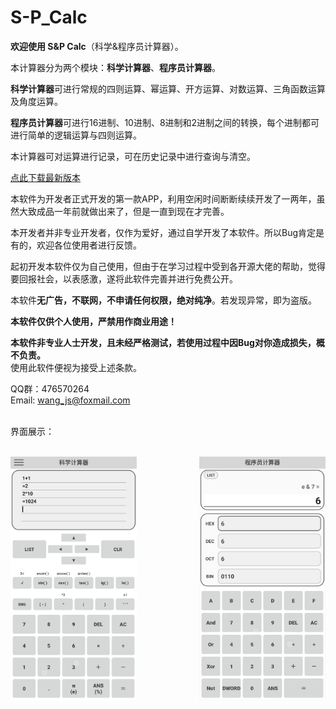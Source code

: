 # S-P_Calc


<b>欢迎使用 S&P Calc</b>（科学&程序员计算器）。<br/>

本计算器分为两个模块：<b>科学计算器</b>、<b>程序员计算器</b>。<br/>

<b>科学计算器</b>可进行常规的四则运算、幂运算、开方运算、对数运算、三角函数运算及角度运算。<br/>

<b>程序员计算器</b>可进行16进制、10进制、8进制和2进制之间的转换，每个进制都可进行简单的逻辑运算与四则运算。<br/>

本计算器可对运算进行记录，可在历史记录中进行查询与清空。<br/>


[点此下载最新版本](https://github.com/wangjs-cool/S-P_Calc/raw/master/S&P%20Calc/apks/S&P%20Calc%20V1.0.apk)


本软件为开发者正式开发的第一款APP，利用空闲时间断断续续开发了一两年，虽然大致成品一年前就做出来了，但是一直到现在才完善。<br/>

本开发者并非专业开发者，仅作为爱好，通过自学开发了本软件。所以Bug肯定是有的，欢迎各位使用者进行反馈。<br/>

起初开发本软件仅为自己使用，但由于在学习过程中受到各开源大佬的帮助，觉得要回报社会，以表感激，遂将此软件完善并进行免费公开。<br/>

本软件<b>无广告，不联网，不申请任何权限，绝对纯净</b>。若发现异常，即为盗版。<br/>

<b>本软件仅供个人使用，严禁用作商业用途！</b><br/>

<b>本软件非专业人士开发，且未经严格测试，若使用过程中因Bug对你造成损失，概不负责。</b><br/>
使用此软件便视为接受上述条款。<br/>


QQ群：476570264<br/>
Email: wang_js@foxmail.com<br/>

<br/>
界面展示：<br/>
<br/>

<img src="https://github.com/wangjs-cool/S-P_Calc/blob/master/S_Calc.jpg" width="40%" alt="科学计算器" align=left><img src="https://github.com/wangjs-cool/S-P_Calc/blob/master/P_Calc.jpg" width="40%" alt="程序员计算器" align=right>

